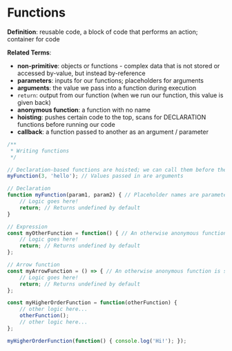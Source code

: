 # Functions

**Definition**: reusable code, a block of code that performs an action; container for code

**Related Terms**:

* **non-primitive**: objects or functions - complex data that is not stored or accessed by-value, but instead by-reference
* **parameters**: inputs for our functions; placeholders for arguments
* **arguments**: the value we pass into a function during execution
* `return`: output from our function (when we run our function, this value is given back)
* **anonymous function**: a function with no name
* **hoisting**: pushes certain code to the top, scans for DECLARATION functions before running our code
* **callback**: a function passed to another as an argument / parameter

```JavaScript
/**
 * Writing functions
 */

// Declaration-based functions are hoisted; we can call them before they are defined in our code.
myFunction(3, 'hello'); // Values passed in are arguments

// Declaration
function myFunction(param1, param2) { // Placeholder names are parameters
	// Logic goes here!
	return; // Returns undefined by default
}

// Expression
const myOtherFunction = function() { // An otherwise anonymous function is stored in a variable
	// Logic goes here!
	return; // Returns undefined by default
};

// Arrow function
const myArrowFunction = () => { // An otherwise anonymous function is stored in a variable
	// Logic goes here!
	return; // Returns undefined by default
};

const myHigherOrderFunction = function(otherFunction) {
	// other logic here...
	otherFunction();
	// other logic here...
};

myHigherOrderFunction(function() { console.log('Hi!'); });

```
